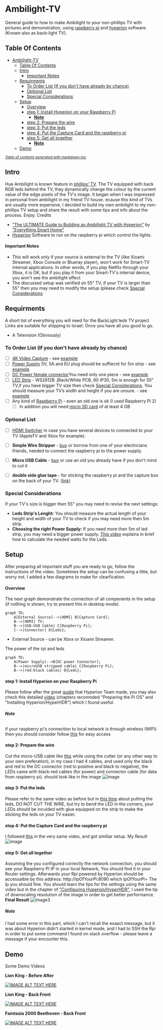 # Ambilight-TV
General guide to how to make Ambilight to your non-phillips TV with pictures and demonstration, using [raspberry pi](https://www.raspberrypi.com/products/raspberry-pi-zero/) and [hyperion](https://docs.hyperion-project.org/en/user/Installation.html) software. (Known also as back-light TV).

## Table Of Contents
- [Ambilight-TV](#ambilight-tv)
  * [Table Of Contents](#table-of-contents)
  * [Intro](#intro)
      - [Important Notes](#important-notes)
  * [Requirments](#requirments)
    + [To Order List (If you don't have already by chance)](#to-order-list--if-you-don-t-have-already-by-chance-)
    + [Optional List](#optional-list)
    + [Special Considerations](#special-considerations)
  * [Setup](#setup)
      - [Overview](#overview)
      - [step 1: Install Hyperion on your Raspberry Pi](#step-1--install-hyperion-on-your-raspberry-pi)
          + [**Note**](#--note--)
      - [step 2: Prepare the wire](#step-2--prepare-the-wire)
      - [step 3: Put the leds](#step-3--put-the-leds)
      - [step 4: Put the Capture Card and the raspberry pi](#step-4--put-the-capture-card-and-the-raspberry-pi)
      - [step 5: Get all together](#step-5--get-all-together)
        * [**Note**](#--note---1)
  * [Demo](#demo)

<small><i><a href='http://ecotrust-canada.github.io/markdown-toc/'>Table of contents generated with markdown-toc</a></i></small>


## Intro
Hue Ambilight is known feature in [phillips' TV](https://www.youtube.com/watch?v=aH-4HxWgk1k). The TV equipped with back RGB leds behind the TV, they dynamically change the colour by the current value of the edge pixels of the TV's image. It began when I was impressed in personal from ambilight in my friend TV house. 
ecause this kind of TVs are usually more expensive, I decided to build my own ambilight to my non-phillips TV setup and share the result with some tips and info about the process.
Enjoy. 
Credits 
- ["The ULTIMATE Guide to Building an Ambilight TV with Hyperion"](https://www.youtube.com/watch?v=J26oYlKyq7Q) by ["Everything Smart Home"](https://www.youtube.com/c/EverythingSmartHome) 
- [Hyperion](https://docs.hyperion-project.org/en/user/Installation.html) Software to run on the raspberry pi which control the lights.
#### Important Notes
 -  This will work only if your source is external to the TV (like Xioami Streamer, Xbox Console or Blueray player), won't work for Smart-TV internal applications. In other words, if you play Netflix through your Xbox, it is OK, but if you play it from your Smart-TV's internal device, you won't see the ambilight effect
 -  The discussed setup was verified on 55" TV, if your TV is larger than 55" then you may need to modify the setup (please check [Special Considerations](#special-considerations)


## Requirments
A short list of everything you will need for the BackLight leds TV project
Links are suitable for shipping to Israel. Once you have all you good to go.
- A Television (Obviously) 
### To Order List (If you don't have already by chance)
- [ ] [4K Video Capture](https://www.aliexpress.com/wholesale?catId=0&initiative_id=SB_20220911092523&origin=y&SearchText=4K+USB+3.0+Video+Capture+Card+HDMI-compatible&spm=a2g0o.detail.1000002.0) - see [example](Images/RecordingCard.png)
- [ ] [Power Supply](https://www.aliexpress.com/wholesale?catId=0&initiative_id=SB_20220911093849&SearchText=DC+5V+12V+24V+lighting+transformer+AC+110V+220V+sw&spm=a2g0o.productlist.1000002.0) 5V, 5A and EU plug should be suffiecnt for 5m strip - see [example](Images/PowerSupply.png)
- [ ] [DC Power female connector](https://www.aliexpress.com/wholesale?SearchText=5%205mm%20x%202.5mm%20dc%20power%20plug%20female)You need only one piece - see [example](Images/Power-Connector.png)
- [ ] [LED Strip](https://www.aliexpress.com/wholesale?catId=0&initiative_id=SB_20220911101259&origin=y&SearchText=DC5V+WS2812B&spm=a2g0o.detail.1000002.0) - WS2812B ,Black/White PCB, 60 IP30, 5m is enough for 55” TV,if you have bigger TV size then check [Special Considerations](#special-considerations). You should measure your TV’s width and height if you are unsure. - see [example](Images/Leds.png)
- [ ] Any kind of [Raspberry Pi](https://piitel.co.il/cats/v1-3-p-zero/?src=raspberrypi) - even an old one is ok (I used Raspberry Pi 2)
    - [ ] In addition you will need [micro SD card](https://www.aliexpress.com/wholesale?catId=0&initiative_id=SB_20220911102936&origin=y&SearchText=4GB+micro+sd+card&spm=a2g0o.detail.1000002.0) of at least 4 GB

### Optional List
- [ ] [HDMI Switcher](https://www.aliexpress.com/wholesale?catId=0&initiative_id=SB_20220911093559&SearchText=hdmi+switcher+3+to+1+remote&spm=a2g0o.productlist.1000002.0) in case you have several devices to connected to  your TV (AppleTV and Xbox for example).
- [ ] **Simple Wire Stripper** - [buy](https://www.aliexpress.com/wholesale?catId=0&initiative_id=SB_20220911155257&SearchText=Durable+Wire+Stripper+Decrustation+Pliers+&spm=a2g0o.order_list.1000002.0) or borrow from one of your electricians friends, needed to connect the raspberry pi to the power supply.
- [ ] **Micro USB Cable** - [buy]( https://www.aliexpress.com/wholesale?catId=0&initiative_id=SB_20220911155346&SearchText=micro+usb+cable&spm=a2g0o.productlist.1000002.0) or use an old you already have if you don't mind to cut it
- [ ] **double side glue tape** - for sticking the raspberry pi and the capture box on the back of your TV. ([link](https://www.aliexpress.com/wholesale?catId=0&initiative_id=AS_20220911160510&origin=y&SearchText=2+sides+tape&spm=a2g0o.detail.1000002.0))


### Special Considerations
If your TV's size is bigger then 55" you may need to revise the next settings:
- **Leds Strip's Lenght:** You should measure the actual length of your height and width of your TV to check if you may need more then 5m strip.
- **Choosing the right Power Supply:** If you need more then 5m of led strip, you may need a bigger power supply. [This video](https://www.youtube.com/watch?v=1UprhxCzVuI) explains in brief how to calculate the needed watts for the Leds.


## Setup
After preparing all important stuff you are ready to go, follow the instructions of the video. 
Sometimes the setup can be confusing a little, but worry not. I added a few diagrams to make for clearfication. 
#### Overview 
The next graph demonstrate the connection of all compenents in the setup (if nothing is shown, try to present this in desktop mode).
```mermaid
graph TD;
    A[External Source]-->|HDMI| B[Capture Card];
    B-->|HDMI| TV;
    B-->|USB-USB Cable| C[Raspberry Pi];
    C-->|Connector| D{Leds};
```
- External Source - can be Xbox or Xioami Streamer.


The power of the rpi and leds
```mermaid
graph TD;
    A(Power Supply)-->B[DC power Connector];
    B-->|microUSB stripped cable| C[Raspberry Pi];
    B-->|red-black cables| D{Leds};
```
#### step 1: Install Hyperion on your Raspberry Pi
Please follow after the great [guide](https://docs.hyperion-project.org/en/user/HyperBian.html#requirements) that Hyperion Team made, you may also check this detailed [video](https://www.youtube.com/watch?v=J26oYlKyq7Q&t=770s) (chapters recomnded "Preparing the Pi OS" and "Installing Hyperion/HyperHDR") which I found useful.
###### **Note** 
if your raspberry pi's connection to local network is through wireless (WIFI) then you should consider follow [this](https://docs.hyperion-project.org/en/user/HyperBian.html#hyperbian-wifi) for easy access
#### step 2: Prepare the wire
Cut the micro-USB cable like [this](https://youtu.be/J26oYlKyq7Q?t=1195) while using the cutter (or any other way to your own preferation), in my case I had 4 cables, and used only the black and red to the DC connector (red to positive and black to negative), the LEDs came with black-red cables (for power) and connector cable )for data from raspberry pi).
should look like in the image 
![image](Images/IMG_20220826_183947.jpg)

#### step 3: Put the leds
Please refer to the same video as before but in [this time](https://youtu.be/J26oYlKyq7Q?t=1031) about putting the leds, DO NOT CUT THE WIRE, but try to bend the LED in the corners, your LEDs should be inculded with glue equipped on the strip to make the sticking the leds on your TV easier. 

#### step 4: Put the Capture Card and the raspberry pi 
I followed [this](https://youtu.be/J26oYlKyq7Q?t=1144) in the very same video, and got similiar setup. My Result 
![image](Images/IMG_20220827_093555.jpg)

#### step 5: Get all together
Assuming the you configured correctly the network connection, you should see your Raspberry Pi IP in your local Network, You should find it in your Router settings. Afterwards your Rpi powered by Hyperion should be accessaible by this address: http://IpOfYourPi:8090 which IpOfYourPi= The Ip you should fine. 
You should learn the tips for the settings using the same video but in the chapter of ["Configuring Hyperion/HyperHDR"](https://www.youtube.com/watch?v=J26oYlKyq7Q&t=1342s), I used the tip of downscaling resolution of the image in order to get better performance.
**Final Result** 
![image3](Images/IMG_20220827_093646.jpg)

##### **Note**
I had some error in this part, which I can't recall the exaact message, but it was about Hyperion didn't started in kernel mode, and I had to SSH the Rpi in order to put some command I found on stack overflow - please leave a message if your encounter this.
## Demo
Some Demo Videos

**Lion King - Before After**

[![IMAGE ALT TEXT HERE](https://img.youtube.com/vi/NCCpfLT0-qc/0.jpg)](https://www.youtube.com/watch?v=NCCpfLT0-qc)



**Lion King - Back Front**

[![IMAGE ALT TEXT HERE](https://img.youtube.com/vi/mwco9zG3U0E/0.jpg)](https://www.youtube.com/watch?v=mwco9zG3U0E)


**Famtasia 2000 Beethoven - Back Front**

[![IMAGE ALT TEXT HERE](https://img.youtube.com/vi/vXE_jxQExFQ/0.jpg)](https://www.youtube.com/watch?v=vXE_jxQExFQ)
